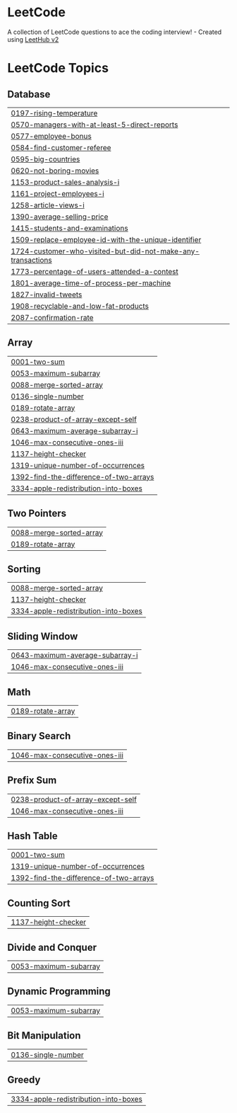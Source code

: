 # LeetCode
A collection of LeetCode questions to ace the coding interview! - Created using [LeetHub v2](https://github.com/arunbhardwaj/LeetHub-2.0)

<!---LeetCode Topics Start-->
# LeetCode Topics
## Database
|  |
| ------- |
| [0197-rising-temperature](https://github.com/zeyaurrahman786/LeetCode/tree/master/0197-rising-temperature) |
| [0570-managers-with-at-least-5-direct-reports](https://github.com/zeyaurrahman786/LeetCode/tree/master/0570-managers-with-at-least-5-direct-reports) |
| [0577-employee-bonus](https://github.com/zeyaurrahman786/LeetCode/tree/master/0577-employee-bonus) |
| [0584-find-customer-referee](https://github.com/zeyaurrahman786/LeetCode/tree/master/0584-find-customer-referee) |
| [0595-big-countries](https://github.com/zeyaurrahman786/LeetCode/tree/master/0595-big-countries) |
| [0620-not-boring-movies](https://github.com/zeyaurrahman786/LeetCode/tree/master/0620-not-boring-movies) |
| [1153-product-sales-analysis-i](https://github.com/zeyaurrahman786/LeetCode/tree/master/1153-product-sales-analysis-i) |
| [1161-project-employees-i](https://github.com/zeyaurrahman786/LeetCode/tree/master/1161-project-employees-i) |
| [1258-article-views-i](https://github.com/zeyaurrahman786/LeetCode/tree/master/1258-article-views-i) |
| [1390-average-selling-price](https://github.com/zeyaurrahman786/LeetCode/tree/master/1390-average-selling-price) |
| [1415-students-and-examinations](https://github.com/zeyaurrahman786/LeetCode/tree/master/1415-students-and-examinations) |
| [1509-replace-employee-id-with-the-unique-identifier](https://github.com/zeyaurrahman786/LeetCode/tree/master/1509-replace-employee-id-with-the-unique-identifier) |
| [1724-customer-who-visited-but-did-not-make-any-transactions](https://github.com/zeyaurrahman786/LeetCode/tree/master/1724-customer-who-visited-but-did-not-make-any-transactions) |
| [1773-percentage-of-users-attended-a-contest](https://github.com/zeyaurrahman786/LeetCode/tree/master/1773-percentage-of-users-attended-a-contest) |
| [1801-average-time-of-process-per-machine](https://github.com/zeyaurrahman786/LeetCode/tree/master/1801-average-time-of-process-per-machine) |
| [1827-invalid-tweets](https://github.com/zeyaurrahman786/LeetCode/tree/master/1827-invalid-tweets) |
| [1908-recyclable-and-low-fat-products](https://github.com/zeyaurrahman786/LeetCode/tree/master/1908-recyclable-and-low-fat-products) |
| [2087-confirmation-rate](https://github.com/zeyaurrahman786/LeetCode/tree/master/2087-confirmation-rate) |
## Array
|  |
| ------- |
| [0001-two-sum](https://github.com/zeyaurrahman786/LeetCode/tree/master/0001-two-sum) |
| [0053-maximum-subarray](https://github.com/zeyaurrahman786/LeetCode/tree/master/0053-maximum-subarray) |
| [0088-merge-sorted-array](https://github.com/zeyaurrahman786/LeetCode/tree/master/0088-merge-sorted-array) |
| [0136-single-number](https://github.com/zeyaurrahman786/LeetCode/tree/master/0136-single-number) |
| [0189-rotate-array](https://github.com/zeyaurrahman786/LeetCode/tree/master/0189-rotate-array) |
| [0238-product-of-array-except-self](https://github.com/zeyaurrahman786/LeetCode/tree/master/0238-product-of-array-except-self) |
| [0643-maximum-average-subarray-i](https://github.com/zeyaurrahman786/LeetCode/tree/master/0643-maximum-average-subarray-i) |
| [1046-max-consecutive-ones-iii](https://github.com/zeyaurrahman786/LeetCode/tree/master/1046-max-consecutive-ones-iii) |
| [1137-height-checker](https://github.com/zeyaurrahman786/LeetCode/tree/master/1137-height-checker) |
| [1319-unique-number-of-occurrences](https://github.com/zeyaurrahman786/LeetCode/tree/master/1319-unique-number-of-occurrences) |
| [1392-find-the-difference-of-two-arrays](https://github.com/zeyaurrahman786/LeetCode/tree/master/1392-find-the-difference-of-two-arrays) |
| [3334-apple-redistribution-into-boxes](https://github.com/zeyaurrahman786/LeetCode/tree/master/3334-apple-redistribution-into-boxes) |
## Two Pointers
|  |
| ------- |
| [0088-merge-sorted-array](https://github.com/zeyaurrahman786/LeetCode/tree/master/0088-merge-sorted-array) |
| [0189-rotate-array](https://github.com/zeyaurrahman786/LeetCode/tree/master/0189-rotate-array) |
## Sorting
|  |
| ------- |
| [0088-merge-sorted-array](https://github.com/zeyaurrahman786/LeetCode/tree/master/0088-merge-sorted-array) |
| [1137-height-checker](https://github.com/zeyaurrahman786/LeetCode/tree/master/1137-height-checker) |
| [3334-apple-redistribution-into-boxes](https://github.com/zeyaurrahman786/LeetCode/tree/master/3334-apple-redistribution-into-boxes) |
## Sliding Window
|  |
| ------- |
| [0643-maximum-average-subarray-i](https://github.com/zeyaurrahman786/LeetCode/tree/master/0643-maximum-average-subarray-i) |
| [1046-max-consecutive-ones-iii](https://github.com/zeyaurrahman786/LeetCode/tree/master/1046-max-consecutive-ones-iii) |
## Math
|  |
| ------- |
| [0189-rotate-array](https://github.com/zeyaurrahman786/LeetCode/tree/master/0189-rotate-array) |
## Binary Search
|  |
| ------- |
| [1046-max-consecutive-ones-iii](https://github.com/zeyaurrahman786/LeetCode/tree/master/1046-max-consecutive-ones-iii) |
## Prefix Sum
|  |
| ------- |
| [0238-product-of-array-except-self](https://github.com/zeyaurrahman786/LeetCode/tree/master/0238-product-of-array-except-self) |
| [1046-max-consecutive-ones-iii](https://github.com/zeyaurrahman786/LeetCode/tree/master/1046-max-consecutive-ones-iii) |
## Hash Table
|  |
| ------- |
| [0001-two-sum](https://github.com/zeyaurrahman786/LeetCode/tree/master/0001-two-sum) |
| [1319-unique-number-of-occurrences](https://github.com/zeyaurrahman786/LeetCode/tree/master/1319-unique-number-of-occurrences) |
| [1392-find-the-difference-of-two-arrays](https://github.com/zeyaurrahman786/LeetCode/tree/master/1392-find-the-difference-of-two-arrays) |
## Counting Sort
|  |
| ------- |
| [1137-height-checker](https://github.com/zeyaurrahman786/LeetCode/tree/master/1137-height-checker) |
## Divide and Conquer
|  |
| ------- |
| [0053-maximum-subarray](https://github.com/zeyaurrahman786/LeetCode/tree/master/0053-maximum-subarray) |
## Dynamic Programming
|  |
| ------- |
| [0053-maximum-subarray](https://github.com/zeyaurrahman786/LeetCode/tree/master/0053-maximum-subarray) |
## Bit Manipulation
|  |
| ------- |
| [0136-single-number](https://github.com/zeyaurrahman786/LeetCode/tree/master/0136-single-number) |
## Greedy
|  |
| ------- |
| [3334-apple-redistribution-into-boxes](https://github.com/zeyaurrahman786/LeetCode/tree/master/3334-apple-redistribution-into-boxes) |
<!---LeetCode Topics End-->